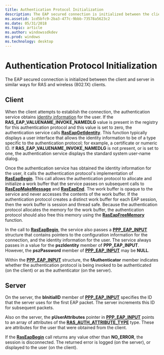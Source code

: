 ```yaml
---
title: Authentication Protocol Initialization
description: The EAP secured connection is initialized between the client and server in similar ways for RAS and wireless (802.1X) clients.
ms.assetid: 1cd5bfc9-2ba3-477c-9bbb-73578a5623c2
ms.date: 05/31/2018
ms.topic: article
ms.author: windowssdkdev
ms.prod: windows
ms.technology: desktop
---
```


# Authentication Protocol Initialization

The EAP secured connection is initialized between the client and server in similar ways for RAS and wireless (802.1X) clients.

## Client

When the client attempts to establish the connection, the authentication service obtains [identity information](obtaining-identity-information.md) for the user. If the **RAS\_EAP\_VALUENAME\_INVOKE\_NAMEDLG** value is present in the registry for this authentication protocol and this value is set to zero, the authentication service calls [**RasEapGetIdentity**](/windows/previous-versions/Raseapif/nf-raseapif-raseapgetidentity?branch=master). This function typically displays a user interface that allows the identity information to be of a type specific to the authentication protocol; for example, a certificate or numeric ID. If **RAS\_EAP\_VALUENAME\_INVOKE\_NAMEDLG** is not present, or is set to one, the authentication service displays the standard system user-name dialog.

Once the authentication service has obtained the identity information for the user, it calls the authentication protocol's implementation of [**RasEapBegin**](raseapbegin.md). This call allows the authentication protocol to allocate and initialize a work buffer that the service passes on subsequent calls to [**RasEapMakeMessage**](raseapmakemessage.md) and [**RasEapEnd**](raseapend.md). The work buffer is opaque to the service and never accesses the contents of the work buffer. If the authentication protocol creates a distinct work buffer for each EAP session, then the work buffer is session and thread safe. Because the authentication protocol allocates the memory for the work buffer, the authentication protocol should also free this memory using the [**RasEapFreeMemory**](/windows/previous-versions/Raseapif/nf-raseapif-raseapfreememory?branch=master) function.

In the call to [**RasEapBegin**](raseapbegin.md), the service also passes a [**PPP\_EAP\_INPUT**](/windows/previous-versions/Raseapif/ns-raseapif-_ppp_eap_input?branch=master) structure that contains pointers to the configuration information for the connection, and the identity information for the user. The service always passes in a value for the **pszIdentity** member of **PPP\_EAP\_INPUT**. However, the **pszPassword** member of [**PPP\_EAP\_INPUT**](/windows/previous-versions/Raseapif/ns-raseapif-_ppp_eap_input?branch=master) may be **NULL**.

Within the [**PPP\_EAP\_INPUT**](/windows/previous-versions/Raseapif/ns-raseapif-_ppp_eap_input?branch=master) structure, the **fAuthenticator** member indicates whether the authentication protocol is being invoked to be authenticated (on the client) or as the authenticator (on the server).

## Server

On the server, the **bInitialID** member of [**PPP\_EAP\_INPUT**](/windows/previous-versions/Raseapif/ns-raseapif-_ppp_eap_input?branch=master) specifies the ID that the server uses for the first EAP packet. The server increments this ID for subsequent packets.

Also on the server, the **pUserAttributes** pointer in [**PPP\_EAP\_INPUT**](/windows/previous-versions/Raseapif/ns-raseapif-_ppp_eap_input?branch=master) points to an array of attributes of the [**RAS\_AUTH\_ATTRIBUTE\_TYPE**](/windows/previous-versions/Raseapif/ne-raseapif-_ras_auth_attribute_type_?branch=master) type. These are attributes for the user that were obtained from the client.

If the [**RasEapBegin**](raseapbegin.md) call returns any value other than **NO\_ERROR**, the session is disconnected. The returned error is logged (on the server), or displayed to the user (on the client).

 

 




